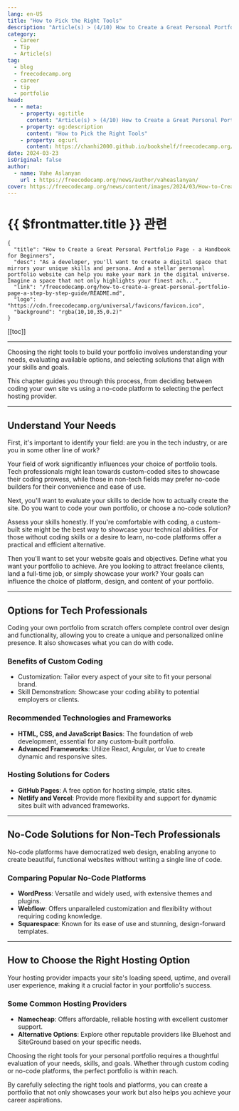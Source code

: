 ```yaml
---
lang: en-US
title: "How to Pick the Right Tools"
description: "Article(s) > (4/10) How to Create a Great Personal Portfolio Page - a Handbook for Beginners" 
category:
  - Career
  - Tip
  - Article(s)
tag:
  - blog
  - freecodecamp.org
  - career
  - tip
  - portfolio
head:
  - - meta:
    - property: og:title
      content: "Article(s) > (4/10) How to Create a Great Personal Portfolio Page - a Handbook for Beginners"
    - property: og:description
      content: "How to Pick the Right Tools"
    - property: og:url
      content: https://chanhi2000.github.io/bookshelf/freecodecamp.org/how-to-create-a-great-personal-portfolio-page-a-step-by-step-guide/how-to-pick-the-right-tools.html
date: 2024-03-23
isOriginal: false
author:
  - name: Vahe Aslanyan
    url : https://freecodecamp.org/news/author/vaheaslanyan/
cover: https://freecodecamp.org/news/content/images/2024/03/How-to-Create-a-Great-Personal-Portfolio-Page-Cover--1-.png
---
```


# {{ $frontmatter.title }} 관련

```component VPCard
{
  "title": "How to Create a Great Personal Portfolio Page - a Handbook for Beginners",
  "desc": "As a developer, you'll want to create a digital space that mirrors your unique skills and persona. And a stellar personal portfolio website can help you make your mark in the digital universe.  Imagine a space that not only highlights your finest ach...",
  "link": "/freecodecamp.org/how-to-create-a-great-personal-portfolio-page-a-step-by-step-guide/README.md",
  "logo": "https://cdn.freecodecamp.org/universal/favicons/favicon.ico",
  "background": "rgba(10,10,35,0.2)"
}
```

[[toc]]

---

<SiteInfo
  name="How to Create a Great Personal Portfolio Page - a Handbook for Beginners"
  desc="As a developer, you'll want to create a digital space that mirrors your unique skills and persona. And a stellar personal portfolio website can help you make your mark in the digital universe.  Imagine a space that not only highlights your finest ach..."
  url="https://freecodecamp.org/news/how-to-create-a-great-personal-portfolio-page-a-step-by-step-guide#heading-how-to-pick-the-right-tools"
  logo="https://cdn.freecodecamp.org/universal/favicons/favicon.ico"
  preview="https://freecodecamp.org/news/content/images/2024/03/How-to-Create-a-Great-Personal-Portfolio-Page-Cover--1-.png"/>

Choosing the right tools to build your portfolio involves understanding your needs, evaluating available options, and selecting solutions that align with your skills and goals.

This chapter guides you through this process, from deciding between coding your own site vs using a no-code platform to selecting the perfect hosting provider.

---

## Understand Your Needs

First, it's important to identify your field: are you in the tech industry, or are you in some other line of work?

Your field of work significantly influences your choice of portfolio tools. Tech professionals might lean towards custom-coded sites to showcase their coding prowess, while those in non-tech fields may prefer no-code builders for their convenience and ease of use.

Next, you'll want to evaluate your skills to decide how to actually create the site. Do you want to code your own portfolio, or choose a no-code solution?

Assess your skills honestly. If you're comfortable with coding, a custom-built site might be the best way to showcase your technical abilities. For those without coding skills or a desire to learn, no-code platforms offer a practical and efficient alternative.

Then you'll want to set your website goals and objectives. Define what you want your portfolio to achieve. Are you looking to attract freelance clients, land a full-time job, or simply showcase your work? Your goals can influence the choice of platform, design, and content of your portfolio.

---

## Options for Tech Professionals

Coding your own portfolio from scratch offers complete control over design and functionality, allowing you to create a unique and personalized online presence. It also showcases what you can do with code.

### Benefits of Custom Coding

- Customization: Tailor every aspect of your site to fit your personal brand.
- Skill Demonstration: Showcase your coding ability to potential employers or clients.

### Recommended Technologies and Frameworks

- **HTML, CSS, and JavaScript Basics**: The foundation of web development, essential for any custom-built portfolio.
- **Advanced Frameworks**: Utilize React, Angular, or Vue to create dynamic and responsive sites.

### Hosting Solutions for Coders

- **GitHub Pages**: A free option for hosting simple, static sites.
- **Netlify and Vercel**: Provide more flexibility and support for dynamic sites built with advanced frameworks.

---

## No-Code Solutions for Non-Tech Professionals

No-code platforms have democratized web design, enabling anyone to create beautiful, functional websites without writing a single line of code.

### Comparing Popular No-Code Platforms

- **WordPress**: Versatile and widely used, with extensive themes and plugins.
- **Webflow**: Offers unparalleled customization and flexibility without requiring coding knowledge.
- **Squarespace**: Known for its ease of use and stunning, design-forward templates.

---

## How to Choose the Right Hosting Option

Your hosting provider impacts your site's loading speed, uptime, and overall user experience, making it a crucial factor in your portfolio's success.

### Some Common Hosting Providers

- **Namecheap**: Offers affordable, reliable hosting with excellent customer support.
- **Alternative Options**: Explore other reputable providers like Bluehost and SiteGround based on your specific needs.

Choosing the right tools for your personal portfolio requires a thoughtful evaluation of your needs, skills, and goals. Whether through custom coding or no-code platforms, the perfect portfolio is within reach.

By carefully selecting the right tools and platforms, you can create a portfolio that not only showcases your work but also helps you achieve your career aspirations.

